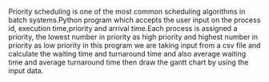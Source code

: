 Priority scheduling is one of the most common scheduling algorithms in batch systems.Python program which accepts the user input on the process id, execution time,priority and arrival time.Each process is assigned a priority, the lowest number in priority as high priority and highest number in priority as low priority in this program we are taking input from a csv file and calculate the waiting time and turnaround time and also average waiting time and average turnaround time then draw the gantt chart by using the input data.
